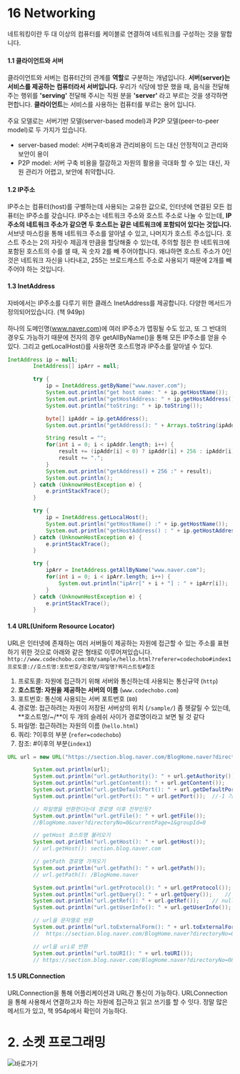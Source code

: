 # 16 Networking
네트워킹이란 두 대 이상의 컴퓨터를 케이블로 연결하여 네트워크를 구성하는 것을 말합니다. 
#### 1.1 클라이언트와 서버
클라이언트와 서버는 컴퓨터간의 관계를 **역할**로 구분하는 개념입니다. **서버(server)는 서비스를 제공하는 컴퓨터라서 서버입니다.** 우리가 식당에 방문 했을 때, 음식을 전달해주는 행위를 **'serving'** 전달해 주시는 직원 분을 **'server'** 라고 부르는 것을 생각하면 편합니다. **클라이언트**는 서비스를 사용하는 컴퓨터를 부르는 용어 입니다. <br> <br>
주요 모델로는 서버기반 모델(server-based model)과 P2P 모델(peer-to-peer model)로 두 가지가 있습니다. 
- server-based model: 서버구축비용과 관리비용이 드는 대신 안정적이고 관리와 보안이 용이
- P2P model: 서버 구축 비용을 절감하고 자원의 활용을 극대화 할 수 있는 대신, 자원 관리가 어렵고, 보안에 취약합니다.

#### 1.2 IP주소
IP주소는 컴퓨터(host)를 구별하는데 사용되는 고유한 값으로, 인터넷에 연결된 모든 컴퓨터는 IP주소를 갖습니다. IP주소는 네트워크 주소와 호스트 주소로 나눌 수 있는데, **IP주소의 네트워크 주소가 같으면 두 호스트는 같은 네트워크에 포함되어 있다는 것입니다.**
<br>
서브넷 마스킹을 통해 네트워크 주소를 알아낼 수 있고, 나머지가 호스트 주소입니다. 호스트 주소는 2의 자릿수 제곱개 만큼을 할당해줄 수 있는데, 주의할 점은 한 네트워크에 포함된 호스트의 수를 셀 때, 꼭 숫자 2를 빼 주어야합니다. 왜냐하면 호스트 주소가 0인 것은 네트워크 자신을 나타내고, 255는 브로드캐스트 주소로 사용되기 때문에 2개를 빼 주어야 하는 것입니다.

#### 1.3 InetAddress
자바에서는 IP주소를 다루기 위한 클래스 InetAddress를 제공합니다. 다양한 메서드가정의되어있습니다. (책 949p) <br> <br>
하나의 도메인명(www.naver.com)에 여러 IP주소가 맵핑될 수도 있고, 또 그 반대의 경우도 가능하기 때문에 전자의 경우 getAllByName()을 통해 모든 IP주소를 얻을 수 있다. 그리고 getLocalHost()를 사용하면 호스트명과 IP주소를 알아낼 수 있다.


```java
InetAddress ip = null;
        InetAddress[] ipArr = null;

        try {
            ip = InetAddress.getByName("www.naver.com");
            System.out.println("get host name: " + ip.getHostName());
            System.out.println("getHostAddress: " + ip.getHostAddress());
            System.out.println("toString: " + ip.toString());

            byte[] ipAddr = ip.getAddress();
            System.out.println("getAddress(): " + Arrays.toString(ipAddr));

            String result = "";
            for(int i = 0; i < ipAddr.length; i++) {
                result += (ipAddr[i] < 0) ? ipAddr[i] + 256 : ipAddr[i];
                result += ".";
            }
            System.out.println("getAddress() + 256 :" + result);
            System.out.println();
        } catch (UnknownHostException e) {
            e.printStackTrace();
        }

        try {
            ip = InetAddress.getLocalHost();
            System.out.println("getHostName() :" + ip.getHostName());
            System.out.println("getHostAddress() : " + ip.getHostAddress());
        } catch (UnknownHostException e) {
            e.printStackTrace();
        }

        try {
            ipArr = InetAddress.getAllByName("www.naver.com");
            for(int i = 0; i < ipArr.length; i++) {
                System.out.println("ipArr[" + i + "] : " + ipArr[i]);
            }
        } catch (UnknownHostException e) {
            e.printStackTrace();
        }
```

#### 1.4 URL(Uniform Resource Locator)
URL은 인터넷에 존재하는 여러 서버들이 제공하는 자원에 접근할 수 있는 주소를 표현하기 위한 것으로 아래와 같은 형태로 이루어져있습니다. <br> `http://www.codechobo.com:80/sample/hello.html?referer=codechobo#index1` <br> `프로토콜://호스트명:포트번호/경로명/파일명?쿼리스트링#참조`
1. 프로토콜: 자원에 접근하기 위해 서버와 통신하는데 사용되는 통신규약 (`http`)
2. **호스트명: 자원을 제공하는 서버의 이름** (`www.codechobo.com`)
3. 포트번호: 통신에 사용되는 서버 포트번호 (`80`)
4. 경로명: 접근하려는 자원이 저장된 서버상의 위치 (`/sample/`) 좀 헷갈릴 수 있는데, **호스트명/~/**이 두 개의 슬레쉬 사이가 경로명이라고 보면 될 것 같다
5. 파일명: 접근하려는 자원의 이름 (`hello.html`)
6. 쿼리: ?이후의 부분 (`refer=codechobo`)
7. 참조: #이후의 부분(`index1`)


```java
URL url = new URL("https://section.blog.naver.com/BlogHome.naver?directoryNo=0&currentPage=1&groupId=0");

        System.out.println(url);
        System.out.println("url.getAuthority(): " + url.getAuthority());    //section.blog.naver.com
        System.out.println("url.getContent(): " + url.getContent());    //sun.net.www.protocol.http.HttpURLConnection$HttpInputStream@cd3fee8
        System.out.println("url.getDefaultPort(): " + url.getDefaultPort());    //443
        System.out.println("url.getPort(): " + url.getPort());  //-1 기본값이 -1이던데 그걸 가져온듯함

        // 파일명을 반환한다는데 경로명 이후 전부인듯?
        System.out.println("url.getFile(): " + url.getFile());
        //BlogHome.naver?directoryNo=0&currentPage=1&groupId=0

        // getHost 호스트명 불러오기
        System.out.println("url.getHost(): " + url.getHost());
        // url.getHost(): section.blog.naver.com

        // getPath 경로명 가져오기
        System.out.println("url.getPath(): " + url.getPath());
        // url.getPath(): /BlogHome.naver

        System.out.println("url.getProtocol(): " + url.getProtocol());  // https
        System.out.println("url.getQuery(): " + url.getQuery());    // directoryNo=0&currentPage=1&groupId=0
        System.out.println("url.getRef(): " + url.getRef());    // null
        System.out.println("url.getUserInfo(): " + url.getUserInfo());  // null

        // url을 문자열로 반환
        System.out.println("url.toExternalForm(): " + url.toExternalForm());
        //  https://section.blog.naver.com/BlogHome.naver?directoryNo=0&currentPage=1&groupId=0

        // url을 uri로 반환
        System.out.println("url.toURI(): " + url.toURI());
        // https://section.blog.naver.com/BlogHome.naver?directoryNo=0&currentPage=1&groupId=0

```

#### 1.5 URLConnection
URLConnection을 통해 어플리케이션과 URL간 통신이 가능하다. URLConnection을 통해 사용해서 연결하고자 하는 자원에 접근하고 읽고 쓰기를 할 수 잇다. 정말 많은 메서드가 있고, 책 954p에서 확인이 가능하다.


# 2. 소켓 프로그래밍
![바로가기](https://github.com/binary-ho/TIL-public/tree/main/JAVA/16.%20Networking/TCP%20%EC%86%8C%EC%BC%93%20%ED%94%84%EB%A1%9C%EA%B7%B8%EB%9E%98%EB%B0%8D)
